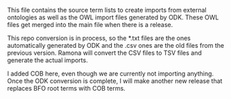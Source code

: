 This file contains the source term lists to create imports from external ontologies as well as the OWL import files generated by ODK. These OWL files get merged into the main file when there is a release.

This repo conversion is in process, so the *.txt files are the ones automatically generated by ODK and the .csv ones are the old files from the previous version. Ramona will convert the CSV files to TSV files and generate the actual imports.

I added COB here, even though we are currently not importing anything. Once the ODK conversion is complete, I will make another new release that replaces BFO root terms with COB terms.
